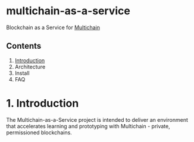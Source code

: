 # multichain-as-a-service
Blockchain as a Service for [Multichain](https://www.multichain.com/)

## Contents
1. [Introduction](#1-Introduction)
2. Architecture
3. Install
4. FAQ

# 1. Introduction
The Multichain-as-a-Service project is intended to deliver an environment that accelerates learning and prototyping with Multichain - private, permissioned blockchains.  

